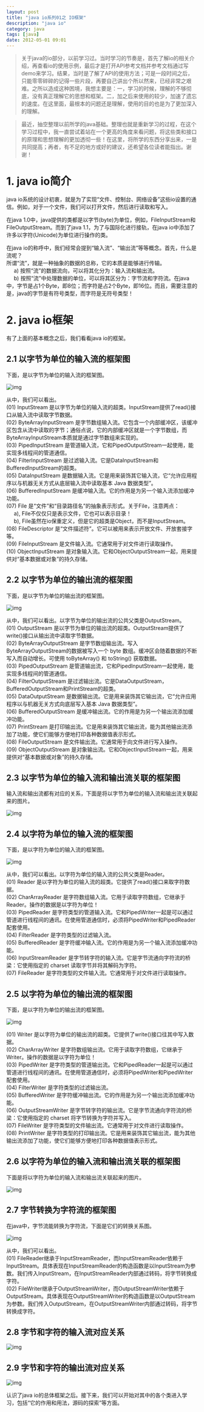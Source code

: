 ```yaml
---
layout: post
title: "java io系列01之 IO框架"
description: "java io"
category: java
tags: [java]
date: 2012-05-01 09:01
---
```


> 关于java的io部分，以前学习过。当时学习的节奏是，首先了解io的相关介绍，再查看io的使用示例，最后才是打开API参考文档并参考文档通过写demo来学习。结果，当时是了解了API的使用方法；可是一段时间之后，只能零零碎碎的记得一些片段，再要自己讲出个所以然来，已经非常之艰难。之所以造成这种困境，我想主要是：一，学习的时候，理解的不够彻底，没有真正理解它的思想和框架。二，加之后来使用的较少，加速了遗忘的速度。在这里面，最根本的问题还是理解，使用的目的也是为了更加深入的理解。

> 最近，抽空整理以前所学的java基础。整理也就是重新学习的过程，在这个学习过程中，我一直尝试着站在一个更高的角度来看问题，将这些类和接口的原理和思想理解的更加透彻一些！在这里，将所学的东西分享出来，一是共同提高；再者，有不足的地方或好的建议，还希望各位读者能指出。谢谢！



<a name="anchor1"></a>
# 1. java io简介

java io系统的设计初衷，就是为了实现“文件、控制台、网络设备”这些io设置的通信。例如，对于一个文件，我们可以打开文件，然后进行读取和写入。

在java 1.0中，java提供的类都是以字节(byte)为单位，例如，FileInputStream和FileOutputStream。而到了java 1.1，为了与国际化进行接轨，在java io中添加了许多以字符(Unicode)为单位进行操作的类。

在java io的称呼中，我们经常会提到“输入流”、“输出流”等等概念。首先，什么是流呢？  
所谓“流”，就是一种抽象的数据的总称，它的本质是能够进行传输。  
&nbsp;&nbsp;&nbsp;&nbsp; a) 按照“流”的数据流向，可以将其化分为：输入流和输出流。  
&nbsp;&nbsp;&nbsp;&nbsp; b) 按照“流”中处理数据的单位，可以将其区分为：字节流和字符流。在java中，字节是占1个Byte，即8位；而字符是占2个Byte，即16位。而且，需要注意的是，java的字节是有符号类型，而字符是无符号类型！

 

<a name="anchor2"></a>
# 2. java io框架

有了上面的基本概念之后，我们看看java io的框架。

## 2.1 以字节为单位的输入流的框架图

下面，是以字节为单位的输入流的框架图。

![img](/media/pic/java/io/io01.jpg)

从中，我们可以看出。  
(01) InputStream 是以字节为单位的输入流的超类。InputStream提供了read()接口从输入流中读取字节数据。  
(02) ByteArrayInputStream 是字节数组输入流。它包含一个内部缓冲区，该缓冲区包含从流中读取的字节；通俗点说，它的内部缓冲区就是一个字节数组，而ByteArrayInputStream本质就是通过字节数组来实现的。  
(03) PipedInputStream 是管道输入流，它和PipedOutputStream一起使用，能实现多线程间的管道通信。  
(04) FilterInputStream 是过滤输入流。它是DataInputStream和BufferedInputStream的超类。  
(05) DataInputStream 是数据输入流。它是用来装饰其它输入流，它“允许应用程序以与机器无关方式从底层输入流中读取基本 Java 数据类型”。  
(06) BufferedInputStream 是缓冲输入流。它的作用是为另一个输入流添加缓冲功能。  
(07) File 是“文件”和“目录路径名”的抽象表示形式。关于File，注意两点：  
&nbsp;&nbsp;&nbsp;&nbsp; a), File不仅仅只是表示文件，它也可以表示目录！  
&nbsp;&nbsp;&nbsp;&nbsp; b), File虽然在io保重定义，但是它的超类是Object，而不是InputStream。  
(08) FileDescriptor 是“文件描述符”。它可以被用来表示开放文件、开放套接字等。  
(09) FileInputStream 是文件输入流。它通常用于对文件进行读取操作。  
(10) ObjectInputStream 是对象输入流。它和ObjectOutputStream一起，用来提供对“基本数据或对象”的持久存储。


## 2.2 以字节为单位的输出流的框架图

下面，是以字节为单位的输出流的框架图。

![img](/media/pic/java/io/io02.jpg)

从中，我们可以看出。以字节为单位的输出流的公共父类是OutputStream。  
(01) OutputStream 是以字节为单位的输出流的超类。OutputStream提供了write()接口从输出流中读取字节数据。  
(02) ByteArrayOutputStream 是字节数组输出流。写入ByteArrayOutputStream的数据被写入一个 byte 数组。缓冲区会随着数据的不断写入而自动增长。可使用 toByteArray() 和 toString() 获取数据。  
(03) PipedOutputStream 是管道输出流，它和PipedInputStream一起使用，能实现多线程间的管道通信。  
(04) FilterOutputStream 是过滤输出流。它是DataOutputStream，BufferedOutputStream和PrintStream的超类。  
(05) DataOutputStream 是数据输出流。它是用来装饰其它输出流，它“允许应用程序以与机器无关方式向底层写入基本 Java 数据类型”。  
(06) BufferedOutputStream 是缓冲输出流。它的作用是为另一个输出流添加缓冲功能。  
(07) PrintStream 是打印输出流。它是用来装饰其它输出流，能为其他输出流添加了功能，使它们能够方便地打印各种数据值表示形式。  
(08) FileOutputStream 是文件输出流。它通常用于向文件进行写入操作。  
(09) ObjectOutputStream 是对象输出流。它和ObjectInputStream一起，用来提供对“基本数据或对象”的持久存储。  

 

## 2.3 以字节为单位的输入流和输出流关联的框架图

输入流和输出流都有对应的关系，下面是将以字节为单位的输入流和输出流关联起来的图片。

![img](/media/pic/java/io/io03.jpg)
 

## 2.4 以字符为单位的输入流的框架图

下面，是以字符为单位的输入流的框架图。

![img](/media/pic/java/io/io04.jpg)

从中，我们可以看出。以字符为单位的输入流的公共父类是Reader。  
(01) Reader 是以字符为单位的输入流的超类。它提供了read()接口来取字符数据。  
(02) CharArrayReader 是字符数组输入流。它用于读取字符数组，它继承于Reader。操作的数据是以字符为单位！  
(03) PipedReader 是字符类型的管道输入流。它和PipedWriter一起是可以通过管道进行线程间的通讯。在使用管道通信时，必须将PipedWriter和PipedReader配套使用。  
(04) FilterReader 是字符类型的过滤输入流。  
(05) BufferedReader 是字符缓冲输入流。它的作用是为另一个输入流添加缓冲功能。  
(06) InputStreamReader 是字节转字符的输入流。它是字节流通向字符流的桥梁：它使用指定的 charset 读取字节并将其解码为字符。  
(07) FileReader 是字符类型的文件输入流。它通常用于对文件进行读取操作。

 

## 2.5 以字符为单位的输出流的框架图

下面，是以字符为单位的输出流的框架图。

![img](/media/pic/java/io/io05.jpg)

(01) Writer 是以字符为单位的输出流的超类。它提供了write()接口往其中写入数据。  
(02) CharArrayWriter 是字符数组输出流。它用于读取字符数组，它继承于Writer。操作的数据是以字符为单位！  
(03) PipedWriter 是字符类型的管道输出流。它和PipedReader一起是可以通过管道进行线程间的通讯。在使用管道通信时，必须将PipedWriter和PipedWriter配套使用。  
(04) FilterWriter 是字符类型的过滤输出流。  
(05) BufferedWriter 是字符缓冲输出流。它的作用是为另一个输出流添加缓冲功能。  
(06) OutputStreamWriter 是字节转字符的输出流。它是字节流通向字符流的桥梁：它使用指定的 charset 将字节转换为字符并写入。  
(07) FileWriter 是字符类型的文件输出流。它通常用于对文件进行读取操作。  
(08) PrintWriter 是字符类型的打印输出流。它是用来装饰其它输出流，能为其他输出流添加了功能，使它们能够方便地打印各种数据值表示形式。

 

## 2.6 以字符为单位的输入流和输出流关联的框架图

下面是将以字符为单位的输入流和输出流关联起来的图片。

![img](/media/pic/java/io/io06.jpg)

## 2.7 字节转换为字符流的框架图

在java中，字节流能转换为字符流，下面是它们的转换关系图。

![img](/media/pic/java/io/io07.jpg)

从中，我们可以看出。  
(01) FileReader继承于InputStreamReader，而InputStreamReader依赖于InputStream。具体表现在InputStreamReader的构造函数是以InputStream为参数。我们传入InputStream，在InputStreamReader内部通过转码，将字节转换成字符。  
(02) FileWriter继承于OutputStreamWriter，而OutputStreamWriter依赖于OutputStream。具体表现在OutputStreamWriter的构造函数是以OutputStream为参数。我们传入OutputStream，在OutputStreamWriter内部通过转码，将字节转换成字符。

 

## 2.8 字节和字符的输入流对应关系

![img](/media/pic/java/io/io08.jpg)

## 2.9 字节和字符的输出流对应关系

![img](/media/pic/java/io/io09.jpg)

认识了java io的总体框架之后。接下来，我们可以开始对其中的各个类进入学习，包括“它的作用和用法，源码的探索”等方面。

